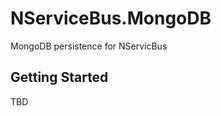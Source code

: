 NServiceBus.MongoDB
===================

MongoDB persistence for NServicBus


Getting Started
---------------

TBD

